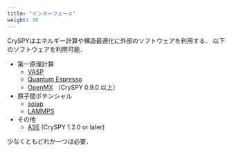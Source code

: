 ```yaml
---
title: "インターフェース"
weight: 30
---
```


CrySPYはエネルギー計算や構造最適化に外部のソフトウェアを利用する．
以下のソフトウェアを利用可能．

+ 第一原理計算
  - [VASP](https://www.vasp.at)<i class="fas fa-external-link-alt"></i>
  - [Quantum Espresso](http://www.quantum-espresso.org)<i class="fas fa-external-link-alt"></i>
  - [OpenMX](http://www.openmx-square.org/)<i class="fas fa-external-link-alt"></i> （CrySPY 0.9.0 以上）
+ 原子間ポテンシャル
  - [soiap](https://github.com/nbsato/soiap)<i class="fas fa-external-link-alt"></i>
  - [LAMMPS](http://lammps.sandia.gov)<i class="fas fa-external-link-alt"></i>
+ その他
  - [ASE](https://wiki.fysik.dtu.dk/ase/)<i class="fas fa-external-link-alt"></i> (CrySPY 1.2.0 or later)

少なくともどれか一つは必要．
